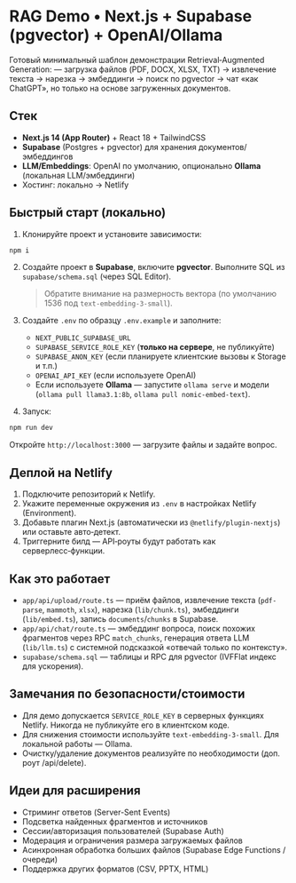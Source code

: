 # RAG Demo • Next.js + Supabase (pgvector) + OpenAI/Ollama

Готовый минимальный шаблон демонстрации Retrieval‑Augmented Generation:
— загрузка файлов (PDF, DOCX, XLSX, TXT) → извлечение текста → нарезка → эмбеддинги → поиск по pgvector → чат «как ChatGPT», но только на основе загруженных документов.

## Стек
- **Next.js 14 (App Router)** + React 18 + TailwindCSS
- **Supabase** (Postgres + pgvector) для хранения документов/эмбеддингов
- **LLM/Embeddings**: OpenAI по умолчанию, опционально **Ollama** (локальная LLM/эмбеддинги)
- Хостинг: локально → Netlify

## Быстрый старт (локально)
1) Клонируйте проект и установите зависимости:
```bash
npm i
```

2) Создайте проект в **Supabase**, включите **pgvector**. Выполните SQL из `supabase/schema.sql` (через SQL Editor).
   > Обратите внимание на размерность вектора (по умолчанию 1536 под `text-embedding-3-small`).

3) Создайте `.env` по образцу `.env.example` и заполните:
   - `NEXT_PUBLIC_SUPABASE_URL`
   - `SUPABASE_SERVICE_ROLE_KEY` (**только на сервере**, не публикуйте)
   - `SUPABASE_ANON_KEY` (если планируете клиентские вызовы к Storage и т.п.)
   - `OPENAI_API_KEY` (если используете OpenAI)
   - Если используете **Ollama** — запустите `ollama serve` и модели (`ollama pull llama3.1:8b`, `ollama pull nomic-embed-text`).

4) Запуск:
```bash
npm run dev
```
Откройте `http://localhost:3000` — загрузите файлы и задайте вопрос.

## Деплой на Netlify
1) Подключите репозиторий к Netlify.
2) Укажите переменные окружения из `.env` в настройках Netlify (Environment).
3) Добавьте плагин Next.js (автоматически из `@netlify/plugin-nextjs`) или оставьте авто‑детект.
4) Триггерните билд — API‑роуты будут работать как серверлесс‑функции.

## Как это работает
- `app/api/upload/route.ts` — приём файлов, извлечение текста (`pdf-parse`, `mammoth`, `xlsx`), нарезка (`lib/chunk.ts`), эмбеддинги (`lib/embed.ts`), запись `documents`/`chunks` в Supabase.
- `app/api/chat/route.ts` — эмбеддинг вопроса, поиск похожих фрагментов через RPC `match_chunks`, генерация ответа LLM (`lib/llm.ts`) с системной подсказкой «отвечай только по контексту».
- `supabase/schema.sql` — таблицы и RPC для pgvector (IVFFlat индекс для ускорения).

## Замечания по безопасности/стоимости
- Для демо допускается `SERVICE_ROLE_KEY` в серверных функциях Netlify. Никогда не публикуйте его в клиентском коде.
- Для снижения стоимости используйте `text-embedding-3-small`. Для локальной работы — Ollama.
- Очистку/удаление документов реализуйте по необходимости (доп. роут /api/delete).

## Идеи для расширения
- Стриминг ответов (Server-Sent Events)
- Подсветка найденных фрагментов и источников
- Сессии/авторизация пользователей (Supabase Auth)
- Модерация и ограничения размера загружаемых файлов
- Асинхронная обработка больших файлов (Supabase Edge Functions / очереди)
- Поддержка других форматов (CSV, PPTX, HTML)
